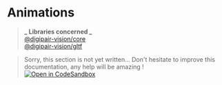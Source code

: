 # Animations

> **_ Libraries concerned _**  
> [@digipair-vision/core](https://www.npmjs.com/package/@digipair-vision/core)  
> [@digipair-vision/gltf](https://www.npmjs.com/package/@digipair-vision/mesh)

> Sorry, this section is not yet written... Don't hesitate to improve this documentation, any help will be amazing !  
> [![Open in CodeSandbox](https://codesandbox.io/static/img/play-codesandbox.svg)](https://githubbox.com/digipair-vision/digipair-vision/blob/master/docs/animations.md)
